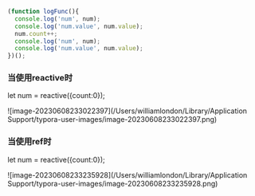 ```javascript
(function logFunc(){
  console.log('num', num);
  console.log('num.value', num.value);
  num.count++;
  console.log('num', num);
  console.log('num.value', num.value);
})();
```



### 当使用reactive时

let num = reactive({count:0});

![image-20230608233022397](/Users/williamlondon/Library/Application Support/typora-user-images/image-20230608233022397.png)

### 当使用ref时

let num = reactive({count:0});

![image-20230608233235928](/Users/williamlondon/Library/Application Support/typora-user-images/image-20230608233235928.png)